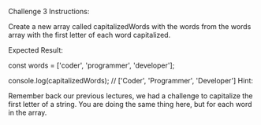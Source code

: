 Challenge 3
Instructions:

Create a new array called capitalizedWords with the words from the words array with the first letter of each word capitalized.

Expected Result:

const words = ['coder', 'programmer', 'developer'];

console.log(capitalizedWords); // ['Coder', 'Programmer', 'Developer']
Hint:

Remember back our previous lectures, we had a challenge to capitalize the first letter of a string. You are doing the same thing here, but for each word in the array.
